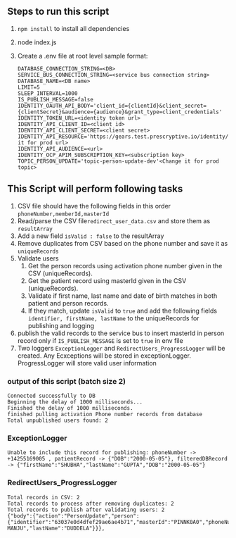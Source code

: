 ## Steps to run this script

1. `npm install` to install all dependencies
1. node index.js
1. Create a .env file at root level sample format:

   ```
   DATABASE_CONNECTION_STRING=<DB>
   SERVICE_BUS_CONNECTION_STRING=<service bus connection string>
   DATABASE_NAME=<DB name>
   LIMIT=5
   SLEEP_INTERVAL=1000
   IS_PUBLISH_MESSAGE=false
   IDENTITY_OAUTH_API_BODY='client_id={clientId}&client_secret={clientSecret}&audience={audience}&grant_type=client_credentials'
   IDENTITY_TOKEN_URL=<identity token url>
   IDENTITY_API_CLIENT_ID=<client id>
   IDENTITY_API_CLIENT_SECRET=<client secret>
   IDENTITY_API_RESOURCE='https://gears.test.prescryptive.io/identity/patient'<Change it for prod url>
   IDENTITY_API_AUDIENCE=<url>
   IDENTITY_OCP_APIM_SUBSCRIPTION_KEY=<subscription key>
   TOPIC_PERSON_UPDATE='topic-person-update-dev'<Change it for prod topic>
   ```

## This Script will perform following tasks

1.  CSV file should have the following fields in this order
    `phoneNumber,memberId,masterId`
1.  Read/parse the CSV file`redirect_user_data.csv` and store them as
    `resultArray`
1.  Add a new field `isValid : false` to the resultArray
1.  Remove duplicates from CSV based on the phone number and save it as
    `uniqueRecords`
1.  Validate users
    1. Get the person records using activation phone number given in the CSV
       (uniqueRecords).
    1. Get the patient record using masterId given in the CSV (uniqueRecords).
    1. Validate if first name, last name and date of birth matches in both
       patient and person records.
    1. If they match, update `isValid` to `true` and add the following fields
       ` identifier, firstName, lastName` to the uniqueRecords for publishing
       and logging
1.  publish the valid records to the service bus to insert masterId in person
    record only if `IS_PUBLISH_MESSAGE` is set to `true` in env file
1.  Two loggers `ExceptionLogger` and `RedirectUsers_ProgressLogger` will be
    created. Any Ecxceptions will be stored in exceptionLogger. ProgressLogger
    will store valid user information

### output of this script (batch size 2)

```
Connected successfully to DB
Beginning the delay of 1000 milliseconds...
Finished the delay of 1000 milliseconds.
finished pulling activation Phone number records from database
Total unpublished users found: 2

```

### ExceptionLogger

```
Unable to include this record for publishing: phoneNumber -> +14255169005 , patientRecord -> {"DOB":"2000-05-05"}, filteredDBRecord -> {"firstName":"SHUBHA","lastName":"GUPTA","DOB":"2000-05-05"}
```

### RedirectUsers_ProgressLogger

```
Total records in CSV: 2
Total records to process after removing duplicates: 2
Total records to publish after validating users: 2
{"body":{"action":"PersonUpdate","person":{"identifier":"63037e0d4dfef29ae6ae4b71","masterId":"PINNK0A0","phoneNumber":"+12068497167","primaryMemberRxId":"T123456789901","firstName":"KRISHNA MANJU","lastName":"DUDDELA"}}},
```
